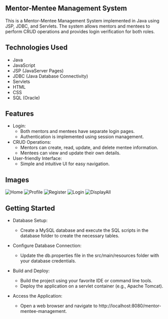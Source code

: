 ## Mentor-Mentee Management System

This is a Mentor-Mentee Management System implemented in Java using JSP, JDBC, and Servlets. The system allows mentors and mentees to perform CRUD operations and provides login verification for both roles.

## Technologies Used

- Java
- JavaScript
- JSP (JavaServer Pages)
- JDBC (Java Database Connectivity)
- Servlets
- HTML
- CSS
- SQL (Oracle)

## Features
- Login:
    - Both mentors and mentees have separate login pages.
    - Authentication is implemented using session management.
- CRUD Operations:
    - Mentors can create, read, update, and delete mentee information.
    - Mentees can view and update their own details.
- User-friendly Interface:
    - Simple and intuitive UI for easy navigation.

 ## Images
![Home](https://github.com/VaibhavDeshmukh12/DBMS-Mini-Project/assets/113431207/9959a745-0518-4720-a4ff-bd465ed396d4)
![Profile](https://github.com/VaibhavDeshmukh12/DBMS-Mini-Project/assets/113431207/4a6fc45d-1875-4d0a-b64c-d919e5d64f15)
![Register](https://github.com/VaibhavDeshmukh12/DBMS-Mini-Project/assets/113431207/5ef873d7-60fb-4708-9632-2212bdb28ea9)
![Login](https://github.com/VaibhavDeshmukh12/DBMS-Mini-Project/assets/113431207/452441fc-ef71-4267-ac36-f5568ee50622)
![DisplayAll](https://github.com/VaibhavDeshmukh12/DBMS-Mini-Project/assets/113431207/52c2dd48-4754-46ba-a705-a40d26d00d9c)

## Getting Started
- Database Setup:
    - Create a MySQL database and execute the SQL scripts in the database folder to create the necessary tables.

- Configure Database Connection:
    - Update the db.properties file in the src/main/resources folder with your database credentials.

- Build and Deploy:
    - Build the project using your favorite IDE or command line tools.
    - Deploy the application on a servlet container (e.g., Apache Tomcat).

- Access the Application:
    - Open a web browser and navigate to http://localhost:8080/mentor-mentee-management.
